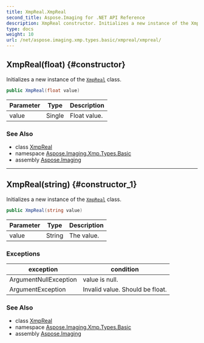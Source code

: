 ```yaml
---
title: XmpReal.XmpReal
second_title: Aspose.Imaging for .NET API Reference
description: XmpReal constructor. Initializes a new instance of the XmpReal class
type: docs
weight: 10
url: /net/aspose.imaging.xmp.types.basic/xmpreal/xmpreal/
---
```

## XmpReal(float) {#constructor}

Initializes a new instance of the [`XmpReal`](../) class.

```csharp
public XmpReal(float value)
```

| Parameter | Type | Description |
| --- | --- | --- |
| value | Single | Float value. |

### See Also

* class [XmpReal](../)
* namespace [Aspose.Imaging.Xmp.Types.Basic](../../xmpreal/)
* assembly [Aspose.Imaging](../../../)

---

## XmpReal(string) {#constructor_1}

Initializes a new instance of the [`XmpReal`](../) class.

```csharp
public XmpReal(string value)
```

| Parameter | Type | Description |
| --- | --- | --- |
| value | String | The value. |

### Exceptions

| exception | condition |
| --- | --- |
| ArgumentNullException | value is null. |
| ArgumentException | Invalid value. Should be float. |

### See Also

* class [XmpReal](../)
* namespace [Aspose.Imaging.Xmp.Types.Basic](../../xmpreal/)
* assembly [Aspose.Imaging](../../../)


